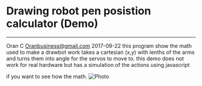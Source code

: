 
# Drawing robot pen posistion calculator (Demo)
--------
Oran C
Oranbusiness@gmail.com
2017-09-22
this program show the math used to make a drawbot work
takes a cartesian (x,y) with lenths of the arms and turns them into 
angle for the servos to move to.
this demo does not work for real hardware but has a simulation of the actions using javascript

if you want to see how the math.
![Photo](https://imgur.com/5Plv4TS)

